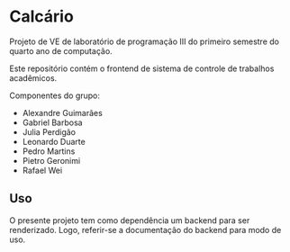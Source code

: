 # Calcário

Projeto de VE de laboratório de programação III do primeiro semestre do quarto ano de computação.

Este repositório contém o frontend de sistema de controle de trabalhos acadêmicos.

Componentes do grupo:
- Alexandre Guimarães
- Gabriel Barbosa
- Julia Perdigão
- Leonardo Duarte
- Pedro Martins
- Pietro Geronimi
- Rafael Wei

## Uso

O presente projeto tem como dependência um backend para ser renderizado. Logo, referir-se a documentação do backend para modo de uso.
